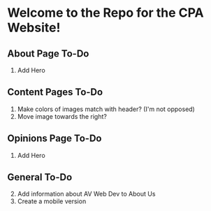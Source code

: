 # Welcome to the Repo for the CPA Website!

## About Page To-Do

1. Add Hero

## Content Pages To-Do

1. Make colors of images match with header? (I'm not opposed)
2. Move image towards the right?

## Opinions Page To-Do

1. Add Hero

## General To-Do

2. Add information about AV Web Dev to About Us
3. Create a mobile version
